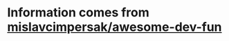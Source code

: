 # Information comes from [mislavcimpersak/awesome-dev-fun](https://github.com/mislavcimpersak/awesome-dev-fun)

